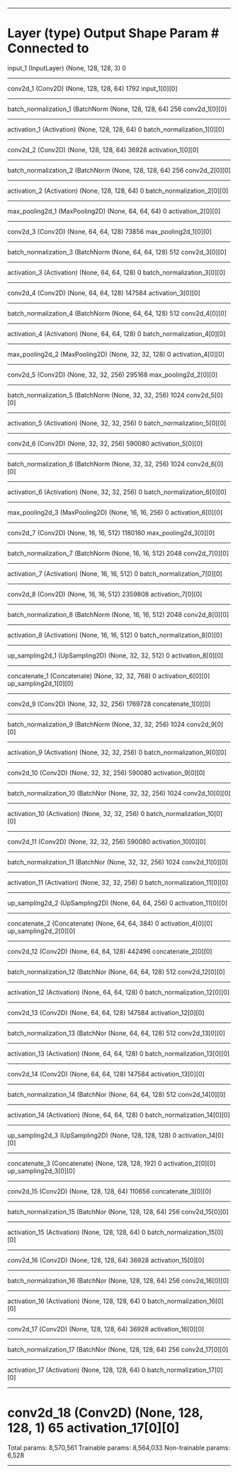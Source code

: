____________________________________________________________________________________________________
Layer (type)                     Output Shape          Param #     Connected to                     
====================================================================================================
input_1 (InputLayer)             (None, 128, 128, 3)   0                                            
____________________________________________________________________________________________________
conv2d_1 (Conv2D)                (None, 128, 128, 64)  1792        input_1[0][0]                    
____________________________________________________________________________________________________
batch_normalization_1 (BatchNorm (None, 128, 128, 64)  256         conv2d_1[0][0]                   
____________________________________________________________________________________________________
activation_1 (Activation)        (None, 128, 128, 64)  0           batch_normalization_1[0][0]      
____________________________________________________________________________________________________
conv2d_2 (Conv2D)                (None, 128, 128, 64)  36928       activation_1[0][0]               
____________________________________________________________________________________________________
batch_normalization_2 (BatchNorm (None, 128, 128, 64)  256         conv2d_2[0][0]                   
____________________________________________________________________________________________________
activation_2 (Activation)        (None, 128, 128, 64)  0           batch_normalization_2[0][0]      
____________________________________________________________________________________________________
max_pooling2d_1 (MaxPooling2D)   (None, 64, 64, 64)    0           activation_2[0][0]               
____________________________________________________________________________________________________
conv2d_3 (Conv2D)                (None, 64, 64, 128)   73856       max_pooling2d_1[0][0]            
____________________________________________________________________________________________________
batch_normalization_3 (BatchNorm (None, 64, 64, 128)   512         conv2d_3[0][0]                   
____________________________________________________________________________________________________
activation_3 (Activation)        (None, 64, 64, 128)   0           batch_normalization_3[0][0]      
____________________________________________________________________________________________________
conv2d_4 (Conv2D)                (None, 64, 64, 128)   147584      activation_3[0][0]               
____________________________________________________________________________________________________
batch_normalization_4 (BatchNorm (None, 64, 64, 128)   512         conv2d_4[0][0]                   
____________________________________________________________________________________________________
activation_4 (Activation)        (None, 64, 64, 128)   0           batch_normalization_4[0][0]      
____________________________________________________________________________________________________
max_pooling2d_2 (MaxPooling2D)   (None, 32, 32, 128)   0           activation_4[0][0]               
____________________________________________________________________________________________________
conv2d_5 (Conv2D)                (None, 32, 32, 256)   295168      max_pooling2d_2[0][0]            
____________________________________________________________________________________________________
batch_normalization_5 (BatchNorm (None, 32, 32, 256)   1024        conv2d_5[0][0]                   
____________________________________________________________________________________________________
activation_5 (Activation)        (None, 32, 32, 256)   0           batch_normalization_5[0][0]      
____________________________________________________________________________________________________
conv2d_6 (Conv2D)                (None, 32, 32, 256)   590080      activation_5[0][0]               
____________________________________________________________________________________________________
batch_normalization_6 (BatchNorm (None, 32, 32, 256)   1024        conv2d_6[0][0]                   
____________________________________________________________________________________________________
activation_6 (Activation)        (None, 32, 32, 256)   0           batch_normalization_6[0][0]      
____________________________________________________________________________________________________
max_pooling2d_3 (MaxPooling2D)   (None, 16, 16, 256)   0           activation_6[0][0]               
____________________________________________________________________________________________________
conv2d_7 (Conv2D)                (None, 16, 16, 512)   1180160     max_pooling2d_3[0][0]            
____________________________________________________________________________________________________
batch_normalization_7 (BatchNorm (None, 16, 16, 512)   2048        conv2d_7[0][0]                   
____________________________________________________________________________________________________
activation_7 (Activation)        (None, 16, 16, 512)   0           batch_normalization_7[0][0]      
____________________________________________________________________________________________________
conv2d_8 (Conv2D)                (None, 16, 16, 512)   2359808     activation_7[0][0]               
____________________________________________________________________________________________________
batch_normalization_8 (BatchNorm (None, 16, 16, 512)   2048        conv2d_8[0][0]                   
____________________________________________________________________________________________________
activation_8 (Activation)        (None, 16, 16, 512)   0           batch_normalization_8[0][0]      
____________________________________________________________________________________________________
up_sampling2d_1 (UpSampling2D)   (None, 32, 32, 512)   0           activation_8[0][0]               
____________________________________________________________________________________________________
concatenate_1 (Concatenate)      (None, 32, 32, 768)   0           activation_6[0][0]               
                                                                   up_sampling2d_1[0][0]            
____________________________________________________________________________________________________
conv2d_9 (Conv2D)                (None, 32, 32, 256)   1769728     concatenate_1[0][0]              
____________________________________________________________________________________________________
batch_normalization_9 (BatchNorm (None, 32, 32, 256)   1024        conv2d_9[0][0]                   
____________________________________________________________________________________________________
activation_9 (Activation)        (None, 32, 32, 256)   0           batch_normalization_9[0][0]      
____________________________________________________________________________________________________
conv2d_10 (Conv2D)               (None, 32, 32, 256)   590080      activation_9[0][0]               
____________________________________________________________________________________________________
batch_normalization_10 (BatchNor (None, 32, 32, 256)   1024        conv2d_10[0][0]                  
____________________________________________________________________________________________________
activation_10 (Activation)       (None, 32, 32, 256)   0           batch_normalization_10[0][0]     
____________________________________________________________________________________________________
conv2d_11 (Conv2D)               (None, 32, 32, 256)   590080      activation_10[0][0]              
____________________________________________________________________________________________________
batch_normalization_11 (BatchNor (None, 32, 32, 256)   1024        conv2d_11[0][0]                  
____________________________________________________________________________________________________
activation_11 (Activation)       (None, 32, 32, 256)   0           batch_normalization_11[0][0]     
____________________________________________________________________________________________________
up_sampling2d_2 (UpSampling2D)   (None, 64, 64, 256)   0           activation_11[0][0]              
____________________________________________________________________________________________________
concatenate_2 (Concatenate)      (None, 64, 64, 384)   0           activation_4[0][0]               
                                                                   up_sampling2d_2[0][0]            
____________________________________________________________________________________________________
conv2d_12 (Conv2D)               (None, 64, 64, 128)   442496      concatenate_2[0][0]              
____________________________________________________________________________________________________
batch_normalization_12 (BatchNor (None, 64, 64, 128)   512         conv2d_12[0][0]                  
____________________________________________________________________________________________________
activation_12 (Activation)       (None, 64, 64, 128)   0           batch_normalization_12[0][0]     
____________________________________________________________________________________________________
conv2d_13 (Conv2D)               (None, 64, 64, 128)   147584      activation_12[0][0]              
____________________________________________________________________________________________________
batch_normalization_13 (BatchNor (None, 64, 64, 128)   512         conv2d_13[0][0]                  
____________________________________________________________________________________________________
activation_13 (Activation)       (None, 64, 64, 128)   0           batch_normalization_13[0][0]     
____________________________________________________________________________________________________
conv2d_14 (Conv2D)               (None, 64, 64, 128)   147584      activation_13[0][0]              
____________________________________________________________________________________________________
batch_normalization_14 (BatchNor (None, 64, 64, 128)   512         conv2d_14[0][0]                  
____________________________________________________________________________________________________
activation_14 (Activation)       (None, 64, 64, 128)   0           batch_normalization_14[0][0]     
____________________________________________________________________________________________________
up_sampling2d_3 (UpSampling2D)   (None, 128, 128, 128) 0           activation_14[0][0]              
____________________________________________________________________________________________________
concatenate_3 (Concatenate)      (None, 128, 128, 192) 0           activation_2[0][0]               
                                                                   up_sampling2d_3[0][0]            
____________________________________________________________________________________________________
conv2d_15 (Conv2D)               (None, 128, 128, 64)  110656      concatenate_3[0][0]              
____________________________________________________________________________________________________
batch_normalization_15 (BatchNor (None, 128, 128, 64)  256         conv2d_15[0][0]                  
____________________________________________________________________________________________________
activation_15 (Activation)       (None, 128, 128, 64)  0           batch_normalization_15[0][0]     
____________________________________________________________________________________________________
conv2d_16 (Conv2D)               (None, 128, 128, 64)  36928       activation_15[0][0]              
____________________________________________________________________________________________________
batch_normalization_16 (BatchNor (None, 128, 128, 64)  256         conv2d_16[0][0]                  
____________________________________________________________________________________________________
activation_16 (Activation)       (None, 128, 128, 64)  0           batch_normalization_16[0][0]     
____________________________________________________________________________________________________
conv2d_17 (Conv2D)               (None, 128, 128, 64)  36928       activation_16[0][0]              
____________________________________________________________________________________________________
batch_normalization_17 (BatchNor (None, 128, 128, 64)  256         conv2d_17[0][0]                  
____________________________________________________________________________________________________
activation_17 (Activation)       (None, 128, 128, 64)  0           batch_normalization_17[0][0]     
____________________________________________________________________________________________________
conv2d_18 (Conv2D)               (None, 128, 128, 1)   65          activation_17[0][0]              
====================================================================================================
Total params: 8,570,561
Trainable params: 8,564,033
Non-trainable params: 6,528
____________________________________________________________________________________________________
